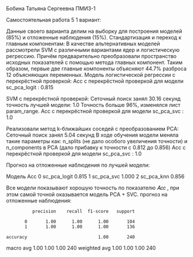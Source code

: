 Бобина Татьяна Сергеевна ПМИ3-1

Самостоятельная работа 5
1 вариант: 

Данные своего варианта делим на выборку для построения
моделей (85%) и отложенные наблюдения (15%).
Стандартизация и переход к главным компонентам:
В качестве альтернативных моделей рассмотрели SVM с различными вариантами ядер и логистическую регрессию. 
Причём предварительно преобразовали пространство исходных показателей с помощью метода главных компонент.
Таким образом, первые две главные компоненты объясняют 44.7% разброса 12 объясняющих переменных.
Модель логистической регрессии с перекрёстной проверкой:
Acc с перекрёстной проверкой 
для модели sc_pca_logit : 0.815

SVM с перекрёстной проверкой:
Сеточный поиск занял 30.16 секунд
точность лучшей модели: 1.0
Точность больше 96%, изменялся лист param_range.
Acc с перекрёстной проверкой 
для модели sc_pca_svc : 1.0

Реализовали метод k-ближайших соседей с преобразованием PCA:
Сеточный поиск занял 5.04 секунд
В ходе обучения модели меняла такие параметры как: n_splits (не дало особого увеличения точности) 
и n_components в PCA (дало прибавку к точности с 0.812 до 0.856)
Acc с перекрёстной проверкой 
для модели sc_pca_svc : 1.0

Прогноз на отложенные наблюдения по лучшей модели:

Модель	Acc
0	sc_pca_logit	0.815
1	sc_pca_svc	1.000
2	sc_pca_knn	0.856

Все модели показывают хорошую точность по показателю  𝐴𝑐𝑐 , при этом самой точной оказывается модель PCA + SVC. 
прогноз на отложенные наблюдения:

              precision    recall  f1-score   support

           0       1.00      1.00      1.00       104
           1       1.00      1.00      1.00       136

    accuracy                           1.00       240
   macro avg       1.00      1.00      1.00       240
weighted avg       1.00      1.00      1.00       240

